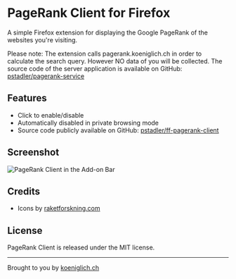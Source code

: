 PageRank Client for Firefox
===========================

A simple Firefox extension for displaying the Google PageRank of the websites you're visiting.

Please note: The extension calls pagerank.koeniglich.ch in order to calculate the search query. However NO data of you will be collected.
The source code of the server application is available on GitHub: [pstadler/pagerank-service](https://github.com/pstadler/pagerank-service "PageRank Service on GitHub")

Features
--------
* Click to enable/disable
* Automatically disabled in private browsing mode
* Source code publicly available on GitHub: [pstadler/ff-pagerank-client](https://github.com/pstadler/ff-pagerank-client "PageRank Client for Firefox on GitHub")

Screenshot
-------
![PageRank Client in the Add-on Bar](https://static-cdn.addons.mozilla.net/img/uploads/previews/full/57/57704.png?modified=1305013190 "PageRank Client in the Add-on Bar")

Credits
-------
* Icons by [raketforskning.com](http://livepr.raketforskning.com)

License
-------
PageRank Client is released under the MIT license.

*****
Brought to you by [koeniglich.ch](http://koeniglich.ch "Patrick is koeniglich")
